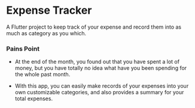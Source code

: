 # Expense Tracker

A Flutter project to keep track of your expense and record them into as much as category as you which.

<h3>Pains Point</h3>

- At the end of the month, you found out that you have spent a lot of money, but you have totally no idea what have you been spending for the whole past month.

- With this app, you can easily make records of your expenses into your own customizable categories, and also provides a summary for your total expenses.


